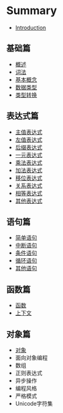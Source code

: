 # Summary

* [Introduction](README.md)

## 基础篇

* [概述](lib/base/overview.md)
* [词法](lib/base/term.md)
* [基本概念](lib/base/concept.md)
* [数据类型](lib/base/type.md)
* [类型转换](lib/base/converse.md)

## 表达式篇

* [主值表达式](lib/expression/primary.md)
* [左值表达式](lib/expression/lefthand.md)
* [后缀表达式](lib/expression/postfix.md)
* [一元表达式](lib/expression/unary.md)
* [乘法表达式](lib/expression/multiplication.md)
* [加法表达式](lib/expression/addition.md)
* [移位表达式](lib/expression/shift.md)
* [关系表达式](lib/expression/relation.md)
* [相等表达式](lib/expression/equal.md)
* [其他表达式](lib/expression/other.md)

## 语句篇

* [简单语句](lib/statement/simple.md)
* [中断语句](lib/statement/break.md)
* [条件语句](lib/statement/condition.md)
* [循环语句](lib/statement/loop.md)
* [其他语句](lib/statement/other.md)

## 函数篇

* [函数](lib/function/function.md)
* [上下文](lib/function/context.md)

## 对象篇

* [对象](lib/object/object.md)
* 面向对象编程
* 数组
* 正则表达式
* 异步操作
* 编程风格
* 严格模式
* Unicode字符集
